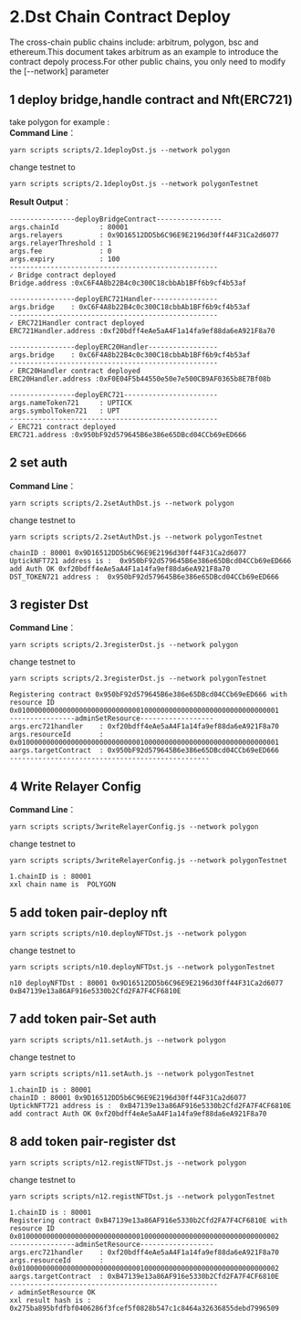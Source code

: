 # 2.Dst Chain Contract Deploy

The cross-chain public chains include: arbitrum, polygon, bsc and ethereum.This document takes arbitrum as an example to introduce the contract depoly process.For other public chains, you only need to modify the [--network] parameter

## 1 deploy bridge,handle contract and Nft(ERC721)
take polygon for example :\
**Command Line**：
```script
yarn scripts scripts/2.1deployDst.js --network polygon
```

change testnet to 
```output
yarn scripts scripts/2.1deployDst.js --network polygonTestnet
```


**Result Output**：
```output
----------------deployBridgeContract----------------
args.chainId          : 80001
args.relayers         : 0x9D16512DD5b6C96E9E2196d30ff44F31Ca2d6077
args.relayerThreshold : 1
args.fee              : 0
args.expiry           : 100
---------------------------------------------------
✓ Bridge contract deployed
Bridge.address :0xC6F4A8b22B4c0c300C18cbbAb1BFf6b9cf4b53af

----------------deployERC721Handler----------------
args.bridge    : 0xC6F4A8b22B4c0c300C18cbbAb1BFf6b9cf4b53af
---------------------------------------------------
✓ ERC721Handler contract deployed
ERC721Handler.address :0xf20bdff4eAe5aA4F1a14fa9ef88da6eA921F8a70

----------------deployERC20Handler-----------------
args.bridge    : 0xC6F4A8b22B4c0c300C18cbbAb1BFf6b9cf4b53af
---------------------------------------------------
✓ ERC20Handler contract deployed
ERC20Handler.address :0xF0E04F5b44550e50e7e500CB9AF0365b8E7Bf08b

----------------deployERC721-----------------------
args.nameToken721     : UPTICK
args.symbolToken721   : UPT
---------------------------------------------------
✓ ERC721 contract deployed
ERC721.address :0x950bF92d579645B6e386e65DBcd04CCb69eED666
```

## 2 set auth
**Command Line**：
```script
yarn scripts scripts/2.2setAuthDst.js --network polygon
```

change testnet to 
```output
yarn scripts scripts/2.2setAuthDst.js --network polygonTestnet
```

```output
chainID : 80001 0x9D16512DD5b6C96E9E2196d30ff44F31Ca2d6077
UptickNFT721 address is :  0x950bF92d579645B6e386e65DBcd04CCb69eED666
add Auth OK 0xf20bdff4eAe5aA4F1a14fa9ef88da6eA921F8a70
DST_TOKEN721 address :  0x950bF92d579645B6e386e65DBcd04CCb69eED666
```

## 3 register Dst

**Command Line**：
```script
yarn scripts scripts/2.3registerDst.js --network polygon
```

change testnet to 
```output
yarn scripts scripts/2.3registerDst.js --network polygonTestnet
```

```output
Registering contract 0x950bF92d579645B6e386e65DBcd04CCb69eED666 with resource ID 0x0100000000000000000000000000001000000000000000000000000000000001
----------------adminSetResource------------------
args.erc721handler    : 0xf20bdff4eAe5aA4F1a14fa9ef88da6eA921F8a70
args.resourceId       : 0x0100000000000000000000000000001000000000000000000000000000000001
aargs.targetContract  : 0x950bF92d579645B6e386e65DBcd04CCb69eED666
-------------------------------------------------
```

## 4 Write Relayer Config

**Command Line**：
```script
yarn scripts scripts/3writeRelayerConfig.js --network polygon
```

change testnet to 
```output
yarn scripts scripts/3writeRelayerConfig.js --network polygonTestnet
```

```output
1.chainID is : 80001
xxl chain name is  POLYGON
```



## 5 add token pair-deploy nft
```script
yarn scripts scripts/n10.deployNFTDst.js --network polygon
```

change testnet to 
```script
yarn scripts scripts/n10.deployNFTDst.js --network polygonTestnet
```

```output
n10 deployNFTDst : 80001 0x9D16512DD5b6C96E9E2196d30ff44F31Ca2d6077 0xB47139e13a86AF916e5330b2Cfd2FA7F4CF6810E
```

## 7 add token pair-Set auth
```script
yarn scripts scripts/n11.setAuth.js --network polygon
```

change testnet to 
```script
yarn scripts scripts/n11.setAuth.js --network polygonTestnet
```

```output
1.chainID is : 80001
chainID : 80001 0x9D16512DD5b6C96E9E2196d30ff44F31Ca2d6077
UptickNFT721 address is :  0xB47139e13a86AF916e5330b2Cfd2FA7F4CF6810E
add contract Auth OK 0xf20bdff4eAe5aA4F1a14fa9ef88da6eA921F8a70
```

## 8 add token pair-register dst
```script
yarn scripts scripts/n12.registNFTDst.js --network polygon
```

change testnet to 
```script
yarn scripts scripts/n12.registNFTDst.js --network polygonTestnet
```

```output
1.chainID is : 80001
Registering contract 0xB47139e13a86AF916e5330b2Cfd2FA7F4CF6810E with resource ID 0x0100000000000000000000000000001000000000000000000000000000000002
----------------adminSetResource------------------
args.erc721handler    : 0xf20bdff4eAe5aA4F1a14fa9ef88da6eA921F8a70
args.resourceId       : 0x0100000000000000000000000000001000000000000000000000000000000002
aargs.targetContract  : 0xB47139e13a86AF916e5330b2Cfd2FA7F4CF6810E
---------------------------------------------------
✓ adminSetResource OK
xxl result hash is :  0x275ba895bfdfbf0406286f3fcef5f0828b547c1c8464a32636855debd7996509
```
